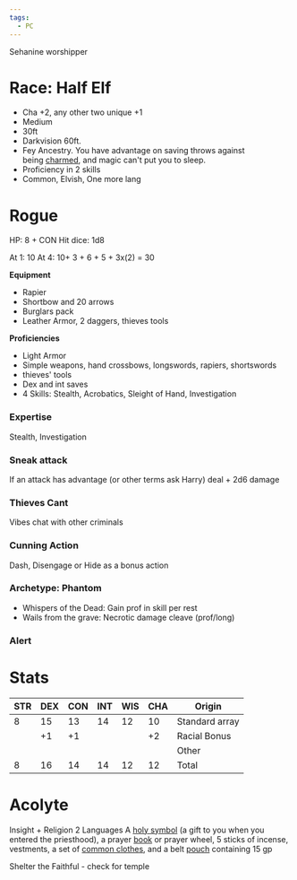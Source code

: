 ```yaml
---
tags:
  - PC
---
```

Sehanine worshipper
# Race: Half Elf
- Cha +2, any other two unique +1
- Medium
- 30ft
- Darkvision 60ft.
- Fey Ancestry. You have advantage on saving throws against being [charmed](https://2014.5e.tools/conditionsdiseases.html#charmed_phb), and magic can't put you to sleep.
- Proficiency in 2 skills
- Common, Elvish, One more lang

# Rogue
HP: 8 + CON
Hit dice: 1d8

At 1: 10
At 4: 10+ 3 + 6 + 5 + 3x(2) = 30

**Equipment**
- Rapier
- Shortbow and 20 arrows
- Burglars pack
- Leather Armor, 2 daggers, thieves tools

**Proficiencies**
- Light Armor
- Simple weapons, hand crossbows, longswords, rapiers, shortswords
- thieves' tools
- Dex and int saves
- 4 Skills: Stealth, Acrobatics, Sleight of Hand, Investigation

### Expertise
Stealth, Investigation

### Sneak attack
If an attack has advantage (or other terms ask Harry) deal + 2d6 damage

### Thieves Cant
Vibes chat with other criminals

### Cunning Action
Dash, Disengage or Hide as a bonus action

### Archetype: Phantom
- Whispers of the Dead: Gain prof in skill per rest
- Wails from the grave: Necrotic damage cleave (prof/long)

### Alert

# Stats

| STR | DEX | CON | INT | WIS | CHA | Origin         |
| --- | --- | --- | --- | --- | --- | -------------- |
| 8   | 15  | 13  | 14  | 12  | 10  | Standard array |
|     | +1  | +1  |     |     | +2  | Racial Bonus   |
|     |     |     |     |     |     | Other          |
| 8   | 16  | 14  | 14  | 12  | 12  | Total          |
# Acolyte
Insight + Religion
2 Languages
A [holy symbol](https://2014.5e.tools/items.html#holy%20symbol_phb) (a gift to you when you entered the priesthood), a prayer [book](https://2014.5e.tools/items.html#book_phb) or prayer wheel, 5 sticks of incense, vestments, a set of [common clothes](https://2014.5e.tools/items.html#common%20clothes_phb), and a belt [pouch](https://2014.5e.tools/items.html#pouch_phb) containing 15 gp

Shelter the Faithful - check for temple

